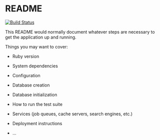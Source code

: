 # README

[![Build Status](https://travis-ci.org/sekmo/uberlist.svg?branch=master)](https://travis-ci.org/sekmo/uberlist)


This README would normally document whatever steps are necessary to get the
application up and running.

Things you may want to cover:

* Ruby version

* System dependencies

* Configuration

* Database creation

* Database initialization

* How to run the test suite

* Services (job queues, cache servers, search engines, etc.)

* Deployment instructions

* ...

